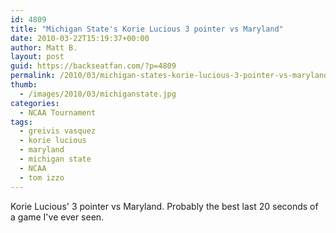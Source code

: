 ```yaml
---
id: 4809
title: "Michigan State's Korie Lucious 3 pointer vs Maryland"
date: 2010-03-22T15:19:37+00:00
author: Matt B.
layout: post
guid: https://backseatfan.com/?p=4809
permalink: /2010/03/michigan-states-korie-lucious-3-pointer-vs-maryland/
thumb:
  - /images/2010/03/michiganstate.jpg
categories:
  - NCAA Tournament
tags:
  - greivis vasquez
  - korie lucious
  - maryland
  - michigan state
  - NCAA
  - tom izzo
---
```


<div class="entry">
  <p>
    Korie Lucious' 3 pointer vs Maryland. Probably the best last 20 seconds of a game I've ever seen.
  </p>

  <p>
  </p>
</div>
